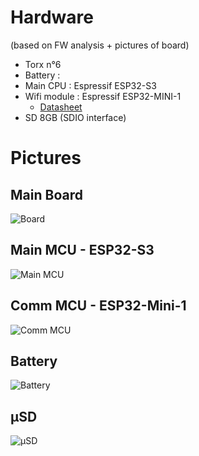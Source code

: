 
# Hardware
(based on FW analysis + pictures of board)

* Torx n°6
* Battery : 
* Main CPU : Espressif ESP32-S3
* Wifi module : Espressif ESP32-MINI-1
  * [Datasheet](docs/esp32-mini-1_datasheet_en.pdf)
* SD 8GB (SDIO interface)


# Pictures

## Main Board
![Board](resources/pictures/Board.jpg)

## Main MCU - ESP32-S3
![Main MCU](resources/pictures/ESP-S3.jpg)

## Comm MCU - ESP32-Mini-1
![Comm MCU](resources/pictures/ESP-MINI-1.jpg)

## Battery
![Battery](resources/pictures/v3/Battery.jpg)

## µSD
![µSD](resources/pictures/v3/µSD.jpg)

